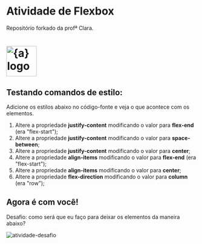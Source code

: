 # Atividade de Flexbox

Repositório forkado da profª Clara. 

<h1>
    <a href="https://github.com/SPTech-Atividades-de-PI/flex-box-atividade-01">
      <img align="center" width="80px" src="https://avatars.githubusercontent.com/u/46379117?v=4" img width="80" alt="{a} logo" class="img-fluid"></a>
</h1>

## Testando comandos de estilo:

Adicione os estilos abaixo no código-fonte e veja o que acontece com os elementos.

1. Altere a propriedade **justify-content** modificando o valor para **flex-end** (era "flex-start");
1. Altere a propriedade **justify-content** modificando o valor para **space-between**;
1. Altere a propriedade **justify-content** modificando o valor para **center**;
1. Altere a propriedade **align-items** modificando o valor para **flex-end** (era "flex-start");
1. Altere a propriedade **align-items** modificando o valor para **center**;
1. Altere a propriedade **flex-direction** modificando o valor para **column** (era "row");

## Agora é com você!

Desafio: como será que eu faço para deixar os elementos da maneira abaixo?

![atividade-desafio](https://github.com/user-attachments/assets/15721745-1954-493b-8b34-894ab6e9764c)
